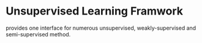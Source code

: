 # Unsupervised Learning Framwork

provides one interface for numerous unsupervised, weakly-supervised and semi-supervised method.
